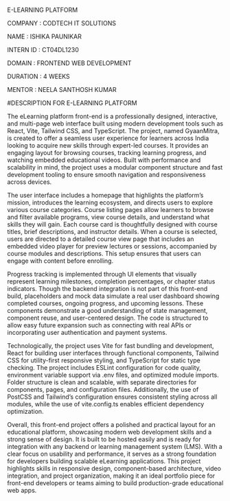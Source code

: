 E-LEARNING PLATFORM

COMPANY : CODTECH IT SOLUTIONS

NAME : ISHIKA PAUNIKAR

INTERN ID : CT04DL1230

DOMAIN : FRONTEND WEB DEVELOPMENT

DURATION : 4 WEEKS

MENTOR : NEELA SANTHOSH KUMAR

#DESCRIPTION FOR E-LEARNING PLATFORM

The eLearning platform front-end is a professionally designed, interactive, and multi-page web interface built using modern development tools such as React, Vite, Tailwind CSS, and TypeScript. The project, named GyaanMitra, is created to offer a seamless user experience for learners across India looking to acquire new skills through expert-led courses. It provides an engaging layout for browsing courses, tracking learning progress, and watching embedded educational videos. Built with performance and scalability in mind, the project uses a modular component structure and fast development tooling to ensure smooth navigation and responsiveness across devices.

The user interface includes a homepage that highlights the platform’s mission, introduces the learning ecosystem, and directs users to explore various course categories. Course listing pages allow learners to browse and filter available programs, view course details, and understand what skills they will gain. Each course card is thoughtfully designed with course titles, brief descriptions, and instructor details. When a course is selected, users are directed to a detailed course view page that includes an embedded video player for preview lectures or sessions, accompanied by course modules and descriptions. This setup ensures that users can engage with content before enrolling.

Progress tracking is implemented through UI elements that visually represent learning milestones, completion percentages, or chapter status indicators. Though the backend integration is not part of this front-end build, placeholders and mock data simulate a real user dashboard showing completed courses, ongoing progress, and upcoming lessons. These components demonstrate a good understanding of state management, component reuse, and user-centered design. The code is structured to allow easy future expansion such as connecting with real APIs or incorporating user authentication and payment systems.

Technologically, the project uses Vite for fast bundling and development, React for building user interfaces through functional components, Tailwind CSS for utility-first responsive styling, and TypeScript for static type checking. The project includes ESLint configuration for code quality, environment variable support via .env files, and optimized module imports. Folder structure is clean and scalable, with separate directories for components, pages, and configuration files. Additionally, the use of PostCSS and Tailwind’s configuration ensures consistent styling across all modules, while the use of vite.config.ts enables efficient dependency optimization.

Overall, this front-end project offers a polished and practical layout for an educational platform, showcasing modern web development skills and a strong sense of design. It is built to be hosted easily and is ready for integration with any backend or learning management system (LMS). With a clear focus on usability and performance, it serves as a strong foundation for developers building scalable eLearning applications. This project highlights skills in responsive design, component-based architecture, video integration, and project organization, making it an ideal portfolio piece for front-end developers or teams aiming to build production-grade educational web apps.

